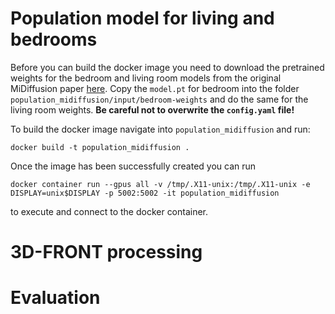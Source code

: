 # Population model for living and bedrooms

Before you can build the docker image you need to download the pretrained weights for the bedroom and living room models from the original MiDiffusion paper [here](https://drive.google.com/drive/folders/14N87Ap90KNaDlRv5u6UeCV1h_MT9QqaN?usp=sharing).
Copy the `model.pt` for bedroom into the folder `population_midiffusion/input/bedroom-weights` and do the same for the living room weights. **Be careful not to overwrite the `config.yaml` file!**

To build the docker image navigate into `population_midiffusion` and run:

```
docker build -t population_midiffusion .
```

Once the image has been successfully created you can run

```
docker container run --gpus all -v /tmp/.X11-unix:/tmp/.X11-unix -e DISPLAY=unix$DISPLAY -p 5002:5002 -it population_midiffusion
```

to execute and connect to the docker container.

# 3D-FRONT processing


# Evaluation
